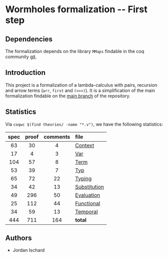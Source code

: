 # Wormholes formalization -- First step

## Dependencies

The formalization depends on the library `MMaps` findable in the coq community [git](https://github.com/coq-community/coq-mmaps).

## Introduction

This project is a formalization of a lambda-calculus with pairs, recursion and arrow terms (`arr`, `first` and `(>>>)`). It is a simplification of the main formalization findable on the [main branch](https://github.com/JordanIschard/Mechanized-Wormholes) of the repository.

## Statistics

Via `coqwc $(find theories/ -name "*.v")`, we have the following statistics:

| spec | proof | comments | file |
|:---:|:---:|:---:|:---|
|  63  |   30  |        4 | [Context](theories/Environments_Contexts/Context.v) |
|  17  |    4  |        3 | [Var](theories/Syntax/Var.v) |
| 104  |   57  |        8 | [Term](theories/Syntax/Term.v) |
|  53  |   39  |        7 | [Typ](theories/Syntax/Typ.v) |
|  65  |   72  |       22 | [Typing](theories/Typing.v) |
|  34  |   42  |       13 | [Substitution](theories/Substitution.v) |
|  49  |  296  |       50 | [Evaluation](theories/Evaluation.v) |
|  25  |  112  |       44 | [Functional](theories/Functional.v) |
|  34  |   59  |       13 | [Temporal](theories/Temporal.v) |
| 444  |  711  |      164 | **total** |

## Authors

- Jordan Ischard
